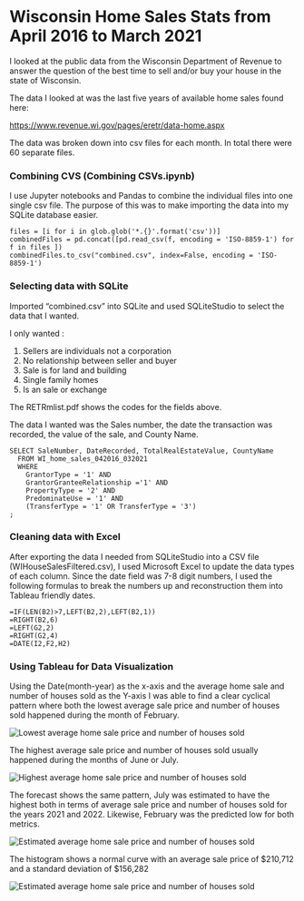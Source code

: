 # Wisconsin Home Sales Stats from April 2016 to March 2021
I looked at the public data from the Wisconsin Department of Revenue to answer the question of the best time to sell and/or buy your house in the state of Wisconsin.

The data I looked at was the last five years of available home sales found here:

https://www.revenue.wi.gov/pages/eretr/data-home.aspx

The data was broken down into csv files for each month.  In total there were 60 separate files.

### Combining CVS (Combining CSVs.ipynb)
I use Jupyter notebooks and Pandas to combine the individual files into one single csv file.  The purpose of this was to make importing the data into my SQLite database easier.

```
files = [i for i in glob.glob('*.{}'.format('csv'))]
combinedFiles = pd.concat([pd.read_csv(f, encoding = 'ISO-8859-1') for f in files ])
combinedFiles.to_csv("combined.csv", index=False, encoding = 'ISO-8859-1')
```

### Selecting data with SQLite
Imported “combined.csv” into SQLite and used SQLiteStudio to select the data that I wanted.

I only wanted :
1. Sellers are individuals not a corporation
1. No relationship between seller and buyer
1. Sale is for land and building
1. Single family homes
1. Is an sale or exchange

The RETRmlist.pdf shows the codes for the fields above.

The data I wanted was the Sales number, the date the transaction was recorded, the value of the sale, and County Name.

```
SELECT SaleNumber, DateRecorded, TotalRealEstateValue, CountyName
  FROM WI_home_sales_042016_032021
  WHERE
    GrantorType = '1' AND
    GrantorGranteeRelationship ='1' AND
    PropertyType = '2' AND
    PredominateUse = '1' AND
    (TransferType = '1' OR TransferType = '3')
;
```
### Cleaning data with Excel
After exporting the data I needed from SQLiteStudio into a CSV file (WIHouseSalesFiltered.csv), I used Microsoft Excel to update the data types of each column.  Since the date field was 7-8 digit numbers, I used the following formulas to break the numbers up and reconstruction them into Tableau friendly dates.

```
=IF(LEN(B2)>7,LEFT(B2,2),LEFT(B2,1))
=RIGHT(B2,6)
=LEFT(G2,2)
=RIGHT(G2,4)
=DATE(I2,F2,H2)
```

### Using Tableau for Data Visualization
Using the Date(month-year) as the x-axis and the average home sale and number of houses sold as the Y-axis I was able to find a clear cyclical pattern where both the lowest average sale price and number of houses sold happened during the month of February.  

![Lowest average home sale price and number of houses sold](https://github.com/unclejthao/WiHomeSales042016-32021/blob/master/Low.png)

The highest average sale price and number of houses sold usually happened during the months of June or July.

![Highest average home sale price and number of houses sold](https://github.com/unclejthao/WiHomeSales042016-32021/blob/master/High(1).png)

The forecast shows the same pattern, July was estimated to have the highest both in terms of average sale price and number of houses sold for the years 2021 and 2022.  Likewise, February was the predicted low for both metrics. 

![Estimated average home sale price and number of houses sold](https://github.com/unclejthao/WiHomeSales042016-32021/blob/master/Prediction.png)

The histogram shows a normal curve with an average sale price of $210,712 and a standard deviation of $156,282

![Estimated average home sale price and number of houses sold](https://github.com/unclejthao/WiHomeSales042016-32021/blob/master/Prediction.png)

